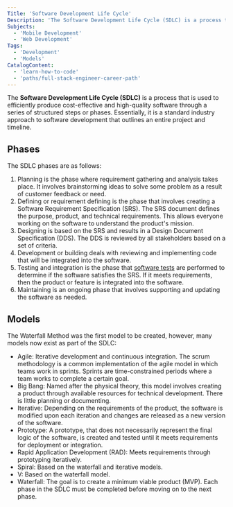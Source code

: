 ```yaml
---
Title: 'Software Development Life Cycle'
Description: 'The Software Development Life Cycle (SDLC) is a process that is used to efficiently produce cost-effective and high-quality software through a series of structured steps or phases.'
Subjects:
  - 'Mobile Development'
  - 'Web Development'
Tags:
  - 'Development'
  - 'Models'
CatalogContent:
  - 'learn-how-to-code'
  - 'paths/full-stack-engineer-career-path'
---
```


The **Software Development Life Cycle (SDLC)** is a process that is used to efficiently produce cost-effective and high-quality software through a series of structured steps or phases. Essentially, it is a standard industry approach to software development that outlines an entire project and timeline.

## Phases

The SDLC phases are as follows:

1. Planning is the phase where requirement gathering and analysis takes place. It involves brainstorming ideas to solve some problem as a result of customer feedback or need.
2. Defining or requirement defining is the phase that involves creating a Software Requirement Specification (SRS). The SRS document defines the purpose, product, and technical requirements. This allows everyone working on the software to understand the product's mission.
3. Designing is based on the SRS and results in a Design Document Specification (DDS). The DDS is reviewed by all stakeholders based on a set of criteria.
4. Development or building deals with reviewing and implementing code that will be integrated into the software.
5. Testing and integration is the phase that [software tests](https://www.codecademy.com/resources/docs/general/software-testing) are performed to determine if the software satisfies the SRS. If it meets requirements, then the product or feature is integrated into the software.
6. Maintaining is an ongoing phase that involves supporting and updating the software as needed.

## Models

The Waterfall Method was the first model to be created, however, many models now exist as part of the SDLC:

- Agile: Iterative development and continuous integration. The scrum methodology is a common implementation of the agile model in which teams work in sprints. Sprints are time-constrained periods where a team works to complete a certain goal.
- Big Bang: Named after the physical theory, this model involves creating a product through available resources for technical development. There is little planning or documenting.
- Iterative: Depending on the requirements of the product, the software is modified upon each iteration and changes are released as a new version of the software.
- Prototype: A prototype, that does not necessarily represent the final logic of the software, is created and tested until it meets requirements for deployment or integration.
- Rapid Application Development (RAD): Meets requirements through prototyping iteratively.
- Spiral: Based on the waterfall and iterative models.
- V: Based on the waterfall model.
- Waterfall: The goal is to create a minimum viable product (MVP). Each phase in the SDLC must be completed before moving on to the next phase.
